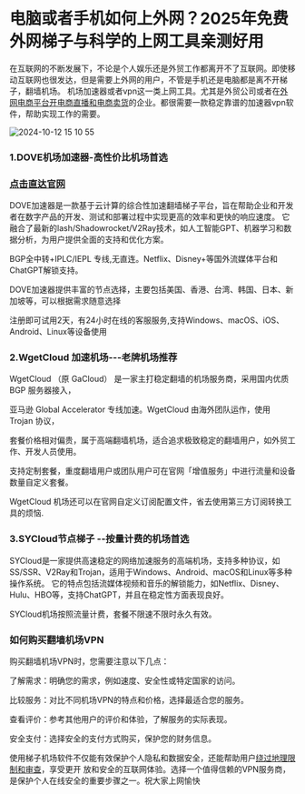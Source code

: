 # 电脑或者手机如何上外网？2025年免费外网梯子与科学的上网工具亲测好用

在互联网的不断发展下，不论是个人娱乐还是外贸工作都离开不了互联网。即使移动互联网也很发达，但是需要上外网的用户，不管是手机还是电脑都是离不开梯子，翻墙机场。
机场加速器或者vpn这一类上网工具。尤其是外贸公司或者在[外网电商平台开电商直播和电商卖货](https://appletalking.cc/archives/2098)的企业。都很需要一款稳定靠谱的加速器vpn软件，帮助实现工作的需要。

![2024-10-12 15 10 55](https://github.com/user-attachments/assets/4b18a6bc-3a3e-40e9-a6b4-5467d1d77535)

### 1.DOVE机场加速器-高性价比机场首选
### [点击直达官网](https://dove8.cc/a.php?alavBTtF8UB)

DOVE加速器是一款基于云计算的综合性加速翻墙梯子平台，旨在帮助企业和开发者在数字产品的开发、测试和部署过程中实现更高的效率和更快的响应速度。
它融合了最新的lash/Shadowrocket/V2Ray技术，如人工智能GPT、机器学习和数据分析，为用户提供全面的支持和优化方案。

BGP全中转+IPLC/IEPL 专线,无直连。Netflix、Disney+等国外流媒体平台和ChatGPT解锁支持。

DOVE加速器提供丰富的节点选择，主要包括美国、香港、台湾、韩国、日本、新加坡等，可以根据需求随意选择

注册即可试用2天，有24小时在线的客服服务,支持Windows、macOS、iOS、Android、Linux等设备使用

### 2.WgetCloud 加速机场---老牌机场推荐

WgetCloud （原 GaCloud） 是一家主打稳定翻墙的机场服务商，采用国内优质 BGP 服务器接入，

亚马逊 Global Accelerator 专线加速。WgetCloud 由海外团队运作，使用 Trojan 协议，

套餐价格相对偏贵，属于高端翻墙机场，适合追求极致稳定的翻墙用户，如外贸工作、开发人员使用。

支持定制套餐，重度翻墙用户或团队用户可在官网「增值服务」中进行流量和设备数量自定义套餐。

WgetCloud 机场还可以在官网自定义订阅配置文件，省去使用第三方订阅转换工具的烦恼.

### 3.SYCloud节点梯子 --按量计费的机场首选

SYCloud是一家提供高速稳定的网络加速服务的高端机场，支持多种协议，如SS/SSR、V2Ray和Trojan，适用于Windows、Android、macOS和Linux等多种操作系统。
它的特点包括流媒体视频和音乐的解锁能力，如Netflix、Disney、Hulu、HBO等，支持ChatGPT，并且在稳定性方面表现良好。

SYCloud机场按照流量计费，套餐不限速不限时永久有效。

### 如何购买翻墙机场VPN

购买翻墙机场VPN时，您需要注意以下几点：

了解需求：明确您的需求，例如速度、安全性或特定国家的访问。

比较服务：对比不同机场VPN的特点和价格，选择最适合您的服务。

查看评价：参考其他用户的评价和体验，了解服务的实际表现。

安全支付：选择安全的支付方式购买，保护您的财务信息。

使用梯子机场软件不仅能有效保护个人隐私和数据安全，还能帮助用户[绕过地理限制和审查](https://github.com/ssr-c/gaosujic)，享受更开
放和安全的互联网体验。选择一个值得信赖的VPN服务商，是保护个人在线安全的重要步骤之一。祝大家上网愉快

